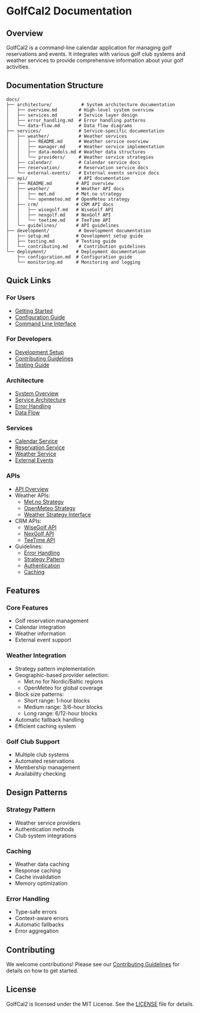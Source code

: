 # GolfCal2 Documentation

## Overview

GolfCal2 is a command-line calendar application for managing golf reservations and events. It integrates with various golf club systems and weather services to provide comprehensive information about your golf activities.

## Documentation Structure

```
docs/
├── architecture/           # System architecture documentation
│   ├── overview.md        # High-level system overview
│   ├── services.md        # Service layer design
│   ├── error_handling.md  # Error handling patterns
│   └── data-flow.md       # Data flow diagrams
├── services/              # Service-specific documentation
│   ├── weather/           # Weather services
│   │   ├── README.md      # Weather service overview
│   │   ├── manager.md     # Weather service implementation
│   │   ├── data-models.md # Weather data structures
│   │   └── providers/     # Weather service strategies
│   ├── calendar/          # Calendar service docs
│   ├── reservation/       # Reservation service docs
│   └── external-events/   # External events service docs
├── api/                   # API documentation
│   ├── README.md         # API overview
│   ├── weather/          # Weather API docs
│   │   ├── met.md        # Met.no strategy
│   │   └── openmeteo.md  # OpenMeteo strategy
│   ├── crm/              # CRM API docs
│   │   ├── wisegolf.md   # WiseGolf API
│   │   ├── nexgolf.md    # NexGolf API
│   │   └── teetime.md    # TeeTime API
│   └── guidelines/       # API guidelines
├── development/           # Development documentation
│   ├── setup.md          # Development setup guide
│   ├── testing.md        # Testing guide
│   └── contributing.md    # Contribution guidelines
└── deployment/           # Deployment documentation
    ├── configuration.md  # Configuration guide
    └── monitoring.md     # Monitoring and logging
```

## Quick Links

### For Users
- [Getting Started](architecture/overview.md)
- [Configuration Guide](deployment/configuration.md)
- [Command Line Interface](services/cli.md)

### For Developers
- [Development Setup](development/setup.md)
- [Contributing Guidelines](development/contributing.md)
- [Testing Guide](development/testing.md)

### Architecture
- [System Overview](architecture/overview.md)
- [Service Architecture](architecture/services.md)
- [Error Handling](architecture/error_handling.md)
- [Data Flow](architecture/data-flow.md)

### Services
- [Calendar Service](services/calendar/README.md)
- [Reservation Service](services/reservation/README.md)
- [Weather Service](services/weather/README.md)
- [External Events](services/external-events/README.md)

### APIs
- [API Overview](api/README.md)
- Weather APIs:
  - [Met.no Strategy](api/weather/met.md)
  - [OpenMeteo Strategy](api/weather/openmeteo.md)
  - [Weather Strategy Interface](api/weather/strategy.md)
- CRM APIs:
  - [WiseGolf API](api/crm/wisegolf.md)
  - [NexGolf API](api/crm/nexgolf.md)
  - [TeeTime API](api/crm/teetime.md)
- Guidelines:
  - [Error Handling](api/guidelines/errors.md)
  - [Strategy Pattern](api/guidelines/strategy.md)
  - [Authentication](api/guidelines/auth.md)
  - [Caching](api/guidelines/caching.md)

## Features

### Core Features
- Golf reservation management
- Calendar integration
- Weather information
- External event support

### Weather Integration
- Strategy pattern implementation
- Geographic-based provider selection:
  - Met.no for Nordic/Baltic regions
  - OpenMeteo for global coverage
- Block size patterns:
  - Short range: 1-hour blocks
  - Medium range: 3/6-hour blocks
  - Long range: 6/12-hour blocks
- Automatic fallback handling
- Efficient caching system

### Golf Club Support
- Multiple club systems
- Automated reservations
- Membership management
- Availability checking

## Design Patterns

### Strategy Pattern
- Weather service providers
- Authentication methods
- Club system integrations

### Caching
- Weather data caching
- Response caching
- Cache invalidation
- Memory optimization

### Error Handling
- Type-safe errors
- Context-aware errors
- Automatic fallbacks
- Error aggregation

## Contributing

We welcome contributions! Please see our [Contributing Guidelines](development/contributing.md) for details on how to get started.

## License

GolfCal2 is licensed under the MIT License. See the [LICENSE](../LICENSE) file for details. 
